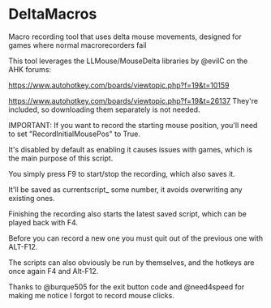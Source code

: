 # DeltaMacros
Macro recording tool that uses delta mouse movements, designed for games where normal macrorecorders fail

This tool leverages the LLMouse/MouseDelta libraries by @evilC on the AHK forums:

https://www.autohotkey.com/boards/viewtopic.php?f=19&t=10159

https://www.autohotkey.com/boards/viewtopic.php?f=19&t=26137
They're included, so downloading them separately is not needed.

IMPORTANT: If you want to record the starting mouse position, you'll need to set "RecordInitialMousePos" to True. 

It's disabled by default as enabling it causes issues with games, which is the main purpose of this script.



You simply press F9 to start/stop the recording, which also saves it.

It'll be saved as currentscript_ some number, it avoids overwriting any existing ones.



Finishing the recording also starts the latest saved script, which can be played back with F4. 

Before you can record a new one you must quit out of the previous one with ALT-F12.

The scripts can also obviously be run by themselves, and the hotkeys are once again F4 and Alt-F12.


Thanks to @burque505 for the exit button code and @need4speed for making me notice I forgot to record mouse clicks.
